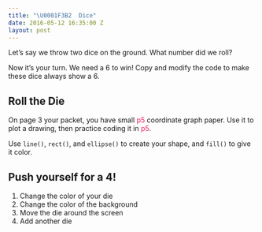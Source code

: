 ```yaml
---
title: "\U0001F3B2  Dice"
date: 2016-05-12 16:35:00 Z
layout: post
---
```


Let’s say we throw two dice on the ground. What number did we roll?

<script type="text/p5" data-height="490" data-preview-width="470">
function setup() {
	createCanvas(windowWidth, windowHeight);
	background('#ED245E');
}

function draw() {
	strokeWeight(3);
	stroke('black');
	fill(255);
	rect(20, 20, 200, 200);
	fill('blue');
	ellipse(120, 120, 50, 50);
	fill(255);
	rect(250, 20, 200, 200);
	fill('blue');
	ellipse(300, 70, 50, 50);
	ellipse(350, 120, 50, 50);
	ellipse(400, 170, 50, 50);
}
</script>

Now it’s your turn. We need a 6 to win! Copy and modify the code to make these dice always show a 6.

## Roll the Die

On page 3 your packet, you have small <span style="color: #ED1F5E">p5</span> coordinate graph paper. Use it to plot a drawing, then practice coding it in <span style="color: #ED1F5E">p5</span>.

Use `line()`, `rect()`, and `ellipse()` to create your shape, and `fill()` to give it color.

## <span class="mega-octicon octicon-rocket"></span> Push yourself for a 4!
1. Change the color of your die
2. Change the color of the background
3. Move the die around the screen
4. Add another die
